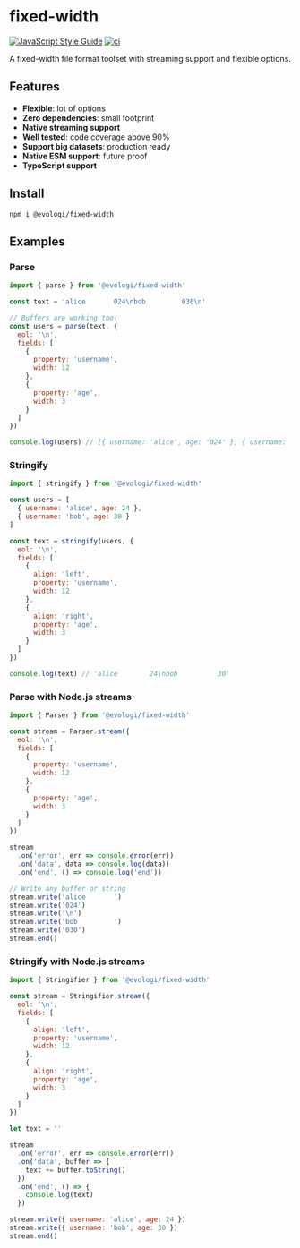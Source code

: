 # fixed-width

[![JavaScript Style Guide](https://img.shields.io/badge/code_style-standard-brightgreen.svg)](https://standardjs.com)
[![ci](https://github.com/evologi/fixed-width/actions/workflows/ci.yaml/badge.svg?branch=master)](https://github.com/evologi/fixed-width/actions/workflows/ci.yaml)

A fixed-width file format toolset with streaming support and flexible options.

## Features

- **Flexible**: lot of options
- **Zero dependencies**: small footprint
- **Native streaming support**
- **Well tested**: code coverage above 90%
- **Support big datasets**: production ready
- **Native ESM support**: future proof
- **TypeScript support**

## Install

```
npm i @evologi/fixed-width
```

## Examples

### Parse

```javascript
import { parse } from '@evologi/fixed-width'

const text = 'alice       024\nbob         030\n'

// Buffers are working too!
const users = parse(text, {
  eol: '\n',
  fields: [
    {
      property: 'username',
      width: 12
    },
    {
      property: 'age',
      width: 3
    }
  ]
})

console.log(users) // [{ username: 'alice', age: '024' }, { username: 'bob', age: '030' }]
```

### Stringify

```javascript
import { stringify } from '@evologi/fixed-width'

const users = [
  { username: 'alice', age: 24 },
  { username: 'bob', age: 30 }
]

const text = stringify(users, {
  eol: '\n',
  fields: [
    {
      align: 'left',
      property: 'username',
      width: 12
    },
    {
      align: 'right',
      property: 'age',
      width: 3
    }
  ]
})

console.log(text) // 'alice        24\nbob          30'
```

### Parse with Node.js streams

```javascript
import { Parser } from '@evologi/fixed-width'

const stream = Parser.stream({
  eol: '\n',
  fields: [
    {
      property: 'username',
      width: 12
    },
    {
      property: 'age',
      width: 3
    }
  ]
})

stream
  .on('error', err => console.error(err))
  .on('data', data => console.log(data))
  .on('end', () => console.log('end'))

// Write any buffer or string
stream.write('alice       ')
stream.write('024')
stream.write('\n')
stream.write('bob         ')
stream.write('030')
stream.end()
```

### Stringify with Node.js streams

```javascript
import { Stringifier } from '@evologi/fixed-width'

const stream = Stringifier.stream({
  eol: '\n',
  fields: [
    {
      align: 'left',
      property: 'username',
      width: 12
    },
    {
      align: 'right',
      property: 'age',
      width: 3
    }
  ]
})

let text = ''

stream
  .on('error', err => console.error(err))
  .on('data', buffer => {
    text += buffer.toString()
  })
  .on('end', () => {
    console.log(text)
  })

stream.write({ username: 'alice', age: 24 })
stream.write({ username: 'bob', age: 30 })
stream.end()
```

